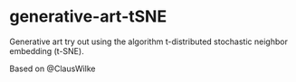 # generative-art-tSNE

Generative art try out using the algorithm t-distributed stochastic neighbor embedding (t-SNE).

Based on @ClausWilke
